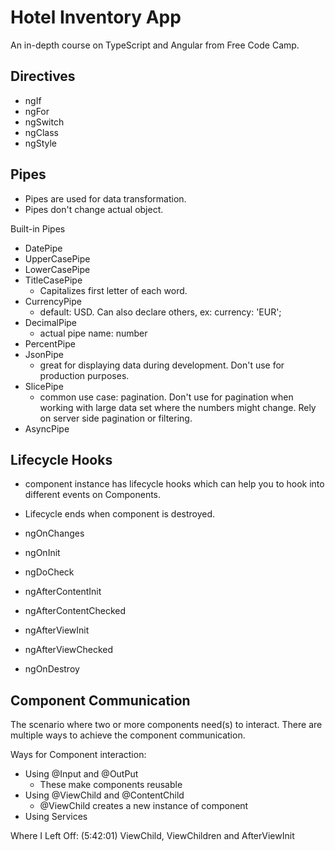 # Hotel Inventory App

An in-depth course on TypeScript and Angular from Free Code Camp.

## Directives

- ngIf
- ngFor
- ngSwitch
- ngClass
- ngStyle

## Pipes

- Pipes are used for data transformation.
- Pipes don't change actual object.

Built-in Pipes

- DatePipe
- UpperCasePipe
- LowerCasePipe
- TitleCasePipe
  - Capitalizes first letter of each word.
- CurrencyPipe
  - default: USD. Can also declare others, ex: currency: 'EUR';
- DecimalPipe
  - actual pipe name: number
- PercentPipe
- JsonPipe
  - great for displaying data during development. Don't use for production purposes.
- SlicePipe
  - common use case: pagination. Don't use for pagination when working with large data set where the numbers might change. Rely on server side pagination or filtering.
- AsyncPipe

## Lifecycle Hooks

- component instance has lifecycle hooks which can help you to hook into different events on Components.
- Lifecycle ends when component is destroyed.

- ngOnChanges
- ngOnInit
- ngDoCheck
- ngAfterContentInit
- ngAfterContentChecked
- ngAfterViewInit
- ngAfterViewChecked
- ngOnDestroy

## Component Communication

The scenario where two or more components need(s) to interact. There are multiple ways to achieve the component communication.

Ways for Component interaction:

- Using @Input and @OutPut
  - These make components reusable
- Using @ViewChild and @ContentChild
  - @ViewChild creates a new instance of component
- Using Services

Where I Left Off: (5:42:01) ViewChild, ViewChildren and AfterViewInit
